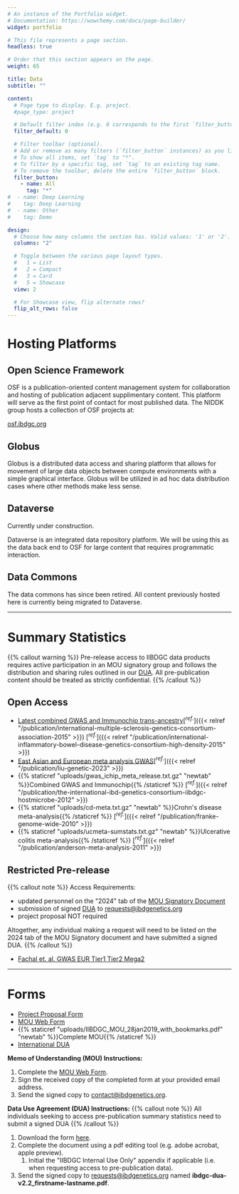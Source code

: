 ```yaml
---
# An instance of the Portfolio widget.
# Documentation: https://wowchemy.com/docs/page-builder/
widget: portfolio

# This file represents a page section.
headless: true

# Order that this section appears on the page.
weight: 65

title: Data
subtitle: ""

content:
  # Page type to display. E.g. project.
  #page_type: project

  # Default filter index (e.g. 0 corresponds to the first `filter_button` instance below).
  filter_default: 0

  # Filter toolbar (optional).
  # Add or remove as many filters (`filter_button` instances) as you like.
  # To show all items, set `tag` to "*".
  # To filter by a specific tag, set `tag` to an existing tag name.
  # To remove the toolbar, delete the entire `filter_button` block.
  filter_button:
    - name: All
      tag: "*"
#  - name: Deep Learning
#    tag: Deep Learning
#  - name: Other
#    tag: Demo

design:
  # Choose how many columns the section has. Valid values: '1' or '2'.
  columns: "2"

  # Toggle between the various page layout types.
  #   1 = List
  #   2 = Compact
  #   3 = Card
  #   5 = Showcase
  view: 2

  # For Showcase view, flip alternate rows?
  flip_alt_rows: false
---
```


# Hosting Platforms

## Open Science Framework

OSF is a publication-oriented content management system for collaboration and hosting of publication adjacent supplimentary content. This platform will serve as the first point of contact for most published data. The NIDDK group hosts a collection of OSF projects at:

[osf.ibdgc.org](https://osf.ibdgc.org)

## Globus

Globus is a distributed data access and sharing platform that allows for movement of large data objects between compute environments with a simple graphical interface. Globus will be utilized in ad hoc data distribution cases where other methods make less sense.

## Dataverse

Currently under construction.

Dataverse is an integrated data repository platform. We will be using this as the data back end to OSF for large content that requires programmatic interaction.

## Data Commons

The data commons has since been retired. All content previously hosted here is currently being migrated to Dataverse.

---

# Summary Statistics

{{% callout warning %}}
Pre-release access to IIBDGC data products requires active participation in an MOU signatory group and follows the distribution and sharing rules outlined in our [DUA](https://drive.google.com/file/d/10ZSvrUP2QKWwOv1XpeGk9AI9cn9dVbn2/view?usp=sharing). All pre-publication content should be treated as strictly confidential.
{{% /callout %}}

## Open Access

- [Latest combined GWAS and Immunochip trans-ancestry](https://www.dropbox.com/s/ttuc6s7tv26voq3/iibdgc-trans-ancestry-filtered-summary-stats.tgz?dl=0)[$^{ref.}$]({{< relref "/publication/international-multiple-sclerosis-genetics-consortium-association-2015" >}}) [$^{ref.}$]({{< relref "/publication/international-inflammatory-bowel-disease-genetics-consortium-high-density-2015" >}})
- [East Asian and European meta analysis GWAS](https://www.dropbox.com/s/gxe0pishq7assla/liu-2022-east-asian-gwas.tar.gz?dl=0)[$^{ref.}$]({{< relref "/publication/liu-genetic-2023" >}})
- {{% staticref "uploads/gwas_ichip_meta_release.txt.gz" "newtab" %}}Combined GWAS and Immunochip{{% /staticref %}} [$^{ref.}$]({{< relref "/publication/the-international-ibd-genetics-consortium-iibdgc-hostmicrobe-2012" >}})
- {{% staticref "uploads/cd-meta.txt.gz" "newtab" %}}Crohn's disease meta-analysis{{% /staticref %}} [$^{ref.}$]({{< relref "/publication/franke-genome-wide-2010" >}})
- {{% staticref "uploads/ucmeta-sumstats.txt.gz" "newtab" %}}Ulcerative colitis meta-analysis{{% /staticref %}} [$^{ref.}$]({{< relref "/publication/anderson-meta-analysis-2011" >}})

## Restricted Pre-release

{{% callout note %}}
Access Requirements:

- updated personnel on the "2024" tab of the [MOU Signatory Document](https://docs.google.com/spreadsheets/d/1ykB463JQDp9BPtG355gP5EGJLwzj3xCElqdkNMtyaKA/edit?usp=sharing)
- submission of signed [DUA](https://drive.google.com/file/d/10ZSvrUP2QKWwOv1XpeGk9AI9cn9dVbn2/view?usp=sharing) to requests@ibdgenetics.org
- project proposal NOT required

Altogether, any individual making a request will need to be listed on the 2024 tab of the MOU Signatory document and have submitted a signed DUA.
{{% /callout %}}

- [Fachal et. al. GWAS EUR Tier1 Tier2 Mega2](https://osf.io/3vc8y/)

---

# Forms

- [Project Proposal Form](https://forms.gle/4oLAJ8Q5bf31p3Eh9)
- [MOU Web Form](https://forms.gle/aMJQ6bou9cwZGiGy5)
- {{% staticref "uploads/IIBDGC_MOU_28jan2019_with_bookmarks.pdf" "newtab" %}}Complete MOU{{% /staticref %}}
- [International DUA](https://drive.google.com/file/d/10ZSvrUP2QKWwOv1XpeGk9AI9cn9dVbn2/view?usp=sharing)

**Memo of Understanding (MOU) Instructions:**

1. Complete the [MOU Web Form](https://forms.gle/aMJQ6bou9cwZGiGy5).
1. Sign the received copy of the completed form at your provided email address.
1. Send the signed copy to contact@ibdgenetics.org.

**Data Use Agreement (DUA) Instructions:**
{{% callout note %}}
All individuals seeking to access pre-publication summary statistics need to submit a signed DUA
{{% /callout %}}

1. Download the form [here](https://drive.google.com/file/d/10ZSvrUP2QKWwOv1XpeGk9AI9cn9dVbn2/view?usp=sharing).
1. Complete the document using a pdf editing tool (e.g. adobe acrobat, apple preview).
   1. Initial the "IIBDGC Internal Use Only" appendix if applicable (i.e. when requesting access to pre-publication data).
1. Send the signed copy to requests@ibdgenetics.org named **ibdgc-dua-v2.2_firstname-lastname.pdf**.
